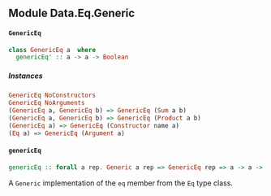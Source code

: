 ## Module Data.Eq.Generic

#### `GenericEq`

``` purescript
class GenericEq a  where
  genericEq' :: a -> a -> Boolean
```

##### Instances
``` purescript
GenericEq NoConstructors
GenericEq NoArguments
(GenericEq a, GenericEq b) => GenericEq (Sum a b)
(GenericEq a, GenericEq b) => GenericEq (Product a b)
(GenericEq a) => GenericEq (Constructor name a)
(Eq a) => GenericEq (Argument a)
```

#### `genericEq`

``` purescript
genericEq :: forall a rep. Generic a rep => GenericEq rep => a -> a -> Boolean
```

A `Generic` implementation of the `eq` member from the `Eq` type class.



